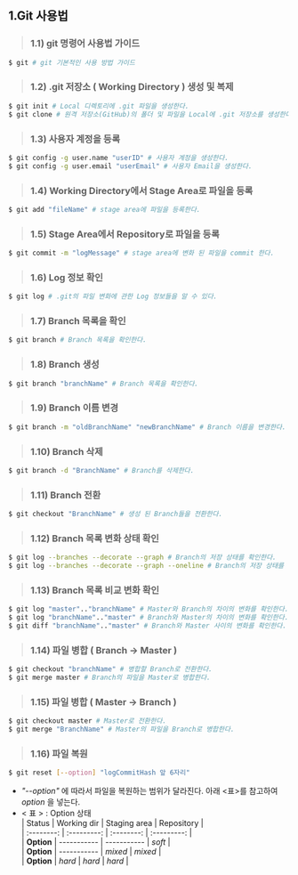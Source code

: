 ## 1.Git 사용법  
> ### 1.1) git 명령어 사용법 가이드  
   
````bash
$ git # git 기본적인 사용 방법 가이드
````   
   
> ### 1.2) .git 저장소 ( Working Directory ) 생성 및 복제   
   
````bash
$ git init # Local 디렉토리에 .git 파일을 생성한다.      
$ git clone # 원격 저장소(GitHub)의 폴더 및 파일을 Local에 .git 저장소를 생성한다.
````   

> ### 1.3) 사용자 계정을 등록     
   
````bash
$ git config -g user.name "userID" # 사용자 계정을 생성한다.
$ git config -g user.email "userEmail" # 사용자 Email을 생성한다.
````   

> ### 1.4) Working Directory에서 Stage Area로 파일을 등록
   
````bash
$ git add "fileName" # stage area에 파일을 등록한다.
````           

> ### 1.5) Stage Area에서 Repository로 파일을 등록   
   
````bash
$ git commit -m "logMessage" # stage area에 변화 된 파일을 commit 한다.
````

> ### 1.6) Log 정보 확인
   
````bash
$ git log # .git의 파일 변화에 관한 Log 정보들을 알 수 있다.
````   

> ### 1.7) Branch 목록을 확인
   
````bash
$ git branch # Branch 목록을 확인한다.
````   

> ### 1.8) Branch 생성
   
````bash
$ git branch "branchName" # Branch 목록을 확인한다.
````   

> ### 1.9) Branch 이름 변경 
   
````bash
$ git branch -m "oldBranchName" "newBranchName" # Branch 이름을 변경한다.
````   

> ### 1.10) Branch 삭제 
   
````bash
$ git branch -d "BranchName" # Branch를 삭제한다.
````    

> ### 1.11) Branch 전환 
   
````bash
$ git checkout "BranchName" # 생성 된 Branch들을 전환한다.
````           

> ### 1.12) Branch 목록 변화 상태 확인
   
````bash
$ git log --branches --decorate --graph # Branch의 저장 상태를 확인한다.
$ git log --branches --decorate --graph --oneline # Branch의 저장 상태를 한 줄로 확인한다.
```` 

> ### 1.13) Branch 목록 비교 변화 확인
   
````bash
$ git log "master".."branchName" # Master와 Branch의 차이의 변화를 확인한다.
$ git log "branchName".."master" # Branch와 Master의 차이의 변화를 확인한다.
$ git diff "branchName".."master" # Branch와 Master 사이의 변화를 확인한다.
```` 

> ### 1.14) 파일 병합 ( Branch -> Master )
   
````bash
$ git checkout "branchName" # 병합할 Branch로 전환한다.
$ git merge master # Branch의 파일을 Master로 병합한다.
````   

> ### 1.15) 파일 병합 ( Master -> Branch )
   
````bash
$ git checkout master # Master로 전환한다.
$ git merge "BranchName" # Master의 파일을 Branch로 병합한다.
````

> ### 1.16) 파일 복원 
   
````bash
$ git reset [--option] "logCommitHash 앞 6자리" 
````
- _"--option"_ 에 따라서 파일을 복원하는 범위가 달라진다. 아래 <표>를 참고하여 _option_ 을 넣는다.
- < 표 > : Option 상태    
  |   Status   | Working dir | Staging area |  Repository  |     
  | :--------: | :---------: | :--------:  |  :---------:  |   
  | **Option** | ----------- | ----------- |    _soft_     |   
  | **Option** | ----------- |    _mixed_    |    _mixed_    |   
  | **Option** |   _hard_     |    _hard_     |    _hard_     |
  
